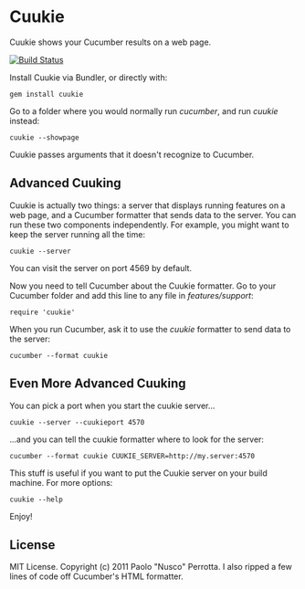 # Cuukie

Cuukie shows your Cucumber results on a web page.

[![Build Status](https://secure.travis-ci.org/nusco/cuukie.png)](http://travis-ci.org/nusco/cuukie.png)

Install Cuukie via Bundler, or directly with:

    gem install cuukie

Go to a folder where you would normally run _cucumber_, and run _cuukie_ instead:

    cuukie --showpage

Cuukie passes arguments that it doesn't recognize to Cucumber.

## Advanced Cuuking

Cuukie is actually two things: a server that displays running features on a web page, and a Cucumber formatter that sends data to the server. You can run these two components independently. For example, you might want to keep the server running all the time:

    cuukie --server

You can visit the server on port 4569 by default.

Now you need to tell Cucumber about the Cuukie formatter. Go to your Cucumber folder and add this line to any file in _features/support_:

    require 'cuukie'

When you run Cucumber, ask it to use the _cuukie_ formatter to send data to the server:

    cucumber --format cuukie

## Even More Advanced Cuuking

You can pick a port when you start the cuukie server...

    cuukie --server --cuukieport 4570

...and you can tell the cuukie formatter where to look for the server:

    cucumber --format cuukie CUUKIE_SERVER=http://my.server:4570

This stuff is useful if you want to put the Cuukie server on your build machine. For more options:

    cuukie --help

Enjoy!

## License

MIT License. Copyright (c) 2011 Paolo "Nusco" Perrotta. I also ripped a few lines of code off Cucumber's HTML formatter.
